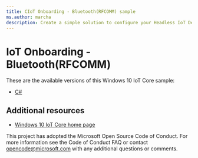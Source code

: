 ```yaml
---
title: CIoT Onboarding - Bluetooth(RFCOMM) sample
ms.author: marcha
description: Create a simple solution to configure your Headless IoT Device (an IoT device without a display) to connect WiFi network through Bluetooth RFCOMM at startup.
---
```


# IoT Onboarding - Bluetooth(RFCOMM)

These are the available versions of this Windows 10 IoT Core sample:

*	[C#](./CS/README.md)

## Additional resources
* [Windows 10 IoT Core home page](https://developer.microsoft.com/en-us/windows/iot/)

This project has adopted the Microsoft Open Source Code of Conduct. For more information see the Code of Conduct FAQ or contact <opencode@microsoft.com> with any additional questions or comments.
